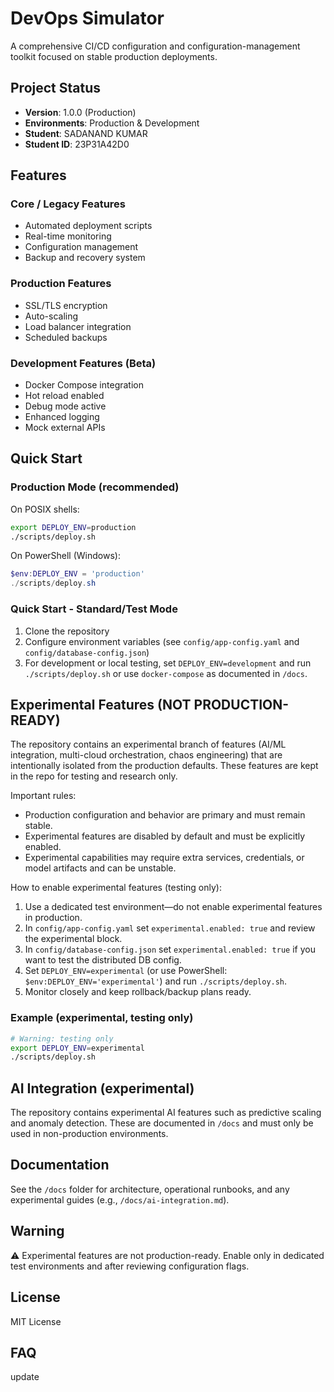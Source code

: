 # DevOps Simulator

A comprehensive CI/CD configuration and configuration-management toolkit focused on stable production deployments.

## Project Status
- **Version**: 1.0.0 (Production)
- **Environments**: Production & Development
- **Student**: SADANAND KUMAR
- **Student ID**: 23P31A42D0

## Features

### Core / Legacy Features
- Automated deployment scripts
- Real-time monitoring
- Configuration management
- Backup and recovery system

### Production Features
- SSL/TLS encryption
- Auto-scaling
- Load balancer integration
- Scheduled backups

### Development Features (Beta)
- Docker Compose integration
- Hot reload enabled
- Debug mode active
- Enhanced logging
- Mock external APIs

## Quick Start

### Production Mode (recommended)
On POSIX shells:
```bash
export DEPLOY_ENV=production
./scripts/deploy.sh
```
On PowerShell (Windows):
```powershell
$env:DEPLOY_ENV = 'production'
./scripts/deploy.sh
```

### Quick Start - Standard/Test Mode
1. Clone the repository
2. Configure environment variables (see `config/app-config.yaml` and `config/database-config.json`)
3. For development or local testing, set `DEPLOY_ENV=development` and run `./scripts/deploy.sh` or use `docker-compose` as documented in `/docs`.

## Experimental Features (NOT PRODUCTION-READY)

The repository contains an experimental branch of features (AI/ML integration, multi-cloud orchestration, chaos engineering) that are intentionally isolated from the production defaults. These features are kept in the repo for testing and research only.

Important rules:
- Production configuration and behavior are primary and must remain stable.
- Experimental features are disabled by default and must be explicitly enabled.
- Experimental capabilities may require extra services, credentials, or model artifacts and can be unstable.

How to enable experimental features (testing only):
1. Use a dedicated test environment—do not enable experimental features in production.
2. In `config/app-config.yaml` set `experimental.enabled: true` and review the experimental block.
3. In `config/database-config.json` set `experimental.enabled: true` if you want to test the distributed DB config.
4. Set `DEPLOY_ENV=experimental` (or use PowerShell: `$env:DEPLOY_ENV='experimental'`) and run `./scripts/deploy.sh`.
5. Monitor closely and keep rollback/backup plans ready.

### Example (experimental, testing only)
```bash
# Warning: testing only
export DEPLOY_ENV=experimental
./scripts/deploy.sh
```

## AI Integration (experimental)
The repository contains experimental AI features such as predictive scaling and anomaly detection. These are documented in `/docs` and must only be used in non-production environments.

## Documentation
See the `/docs` folder for architecture, operational runbooks, and any experimental guides (e.g., `/docs/ai-integration.md`).

## Warning
⚠️ Experimental features are not production-ready. Enable only in dedicated test environments and after reviewing configuration flags.

## License
MIT License

## FAQ
update

